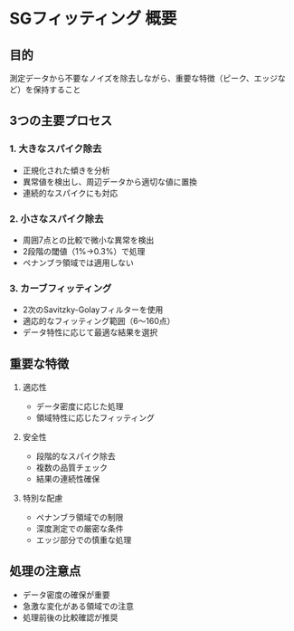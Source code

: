 # SGフィッティング 概要

## 目的
測定データから不要なノイズを除去しながら、重要な特徴（ピーク、エッジなど）を保持すること

## 3つの主要プロセス

### 1. 大きなスパイク除去
- 正規化された傾きを分析
- 異常値を検出し、周辺データから適切な値に置換
- 連続的なスパイクにも対応

### 2. 小さなスパイク除去
- 周囲7点との比較で微小な異常を検出
- 2段階の閾値（1%→0.3%）で処理
- ペナンブラ領域では適用しない

### 3. カーブフィッティング
- 2次のSavitzky-Golayフィルターを使用
- 適応的なフィッティング範囲（6～160点）
- データ特性に応じて最適な結果を選択

## 重要な特徴
1. 適応性
   - データ密度に応じた処理
   - 領域特性に応じたフィッティング

2. 安全性
   - 段階的なスパイク除去
   - 複数の品質チェック
   - 結果の連続性確保

3. 特別な配慮
   - ペナンブラ領域での制限
   - 深度測定での厳密な条件
   - エッジ部分での慎重な処理

## 処理の注意点
- データ密度の確保が重要
- 急激な変化がある領域での注意
- 処理前後の比較確認が推奨
